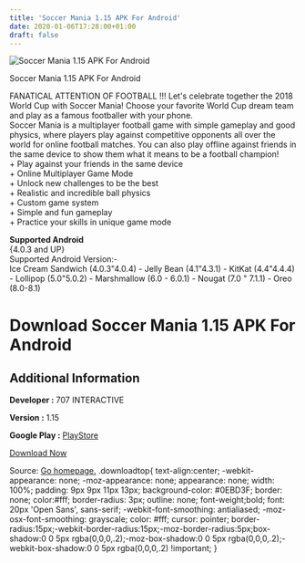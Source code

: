 ```yaml
---
title: 'Soccer Mania 1.15 APK For Android'
date: 2020-01-06T17:28:00+01:00
draft: false
---
```


![Soccer Mania 1.15 APK For Android](https://i1.wp.com/apkhome.net/wp-content/uploads/2018/06/Soccer-Mania-1.15.png "Soccer Mania 1.15 APK For Android")

  

Soccer Mania 1.15 APK For Android

FANATICAL ATTENTION OF FOOTBALL !!! Let's celebrate together the 2018 World Cup with Soccer Mania! Choose your favorite World Cup dream team and play as a famous footballer with your phone.  
Soccer Mania is a multiplayer football game with simple gameplay and good physics, where players play against competitive opponents all over the world for online football matches. You can also play offline against friends in the same device to show them what it means to be a football champion!  
\+ Play against your friends in the same device  
\+ Online Multiplayer Game Mode  
\+ Unlock new challenges to be the best  
\+ Realistic and incredible ball physics  
\+ Custom game system  
\+ Simple and fun gameplay  
\+ Practice your skills in unique game mode

**Supported Android**  
{4.0.3 and UP}  
Supported Android Version:-  
Ice Cream Sandwich (4.0.3"4.0.4) - Jelly Bean (4.1"4.3.1) - KitKat (4.4"4.4.4) - Lollipop (5.0"5.0.2) - Marshmallow (6.0 - 6.0.1) - Nougat (7.0 " 7.1.1) - Oreo (8.0-8.1)

Download Soccer Mania 1.15 APK For Android
==========================================

Additional Information
----------------------

**Developer :** 707 INTERACTIVE

**Version :** 1.15

**Google Play :** [PlayStore](https://play.google.com/store/apps/details?id=soccer.football.match.free.android)

  

[Download Now](https://store4app.co/post/soccer-mania-1-15-apk-for-android_1573672036)

  
Source: [Go homepage.](https://store4app.co/post/soccer-mania-1-15-apk-for-android_1573672036) .downloadtop{ text-align:center; -webkit-appearance: none; -moz-appearance: none; appearance: none; width: 100%; padding: 9px 9px 11px 13px; background-color: #0EBD3F; border: none; color:#fff; border-radius: 3px; outline: none; font-weight;bold; font: 20px 'Open Sans', sans-serif; -webkit-font-smoothing: antialiased; -moz-osx-font-smoothing: grayscale; color: #fff; cursor: pointer; border-radius:15px;-webkit-border-radius:15px;-moz-border-radius:5px;box-shadow:0 0 5px rgba(0,0,0,.2);-moz-box-shadow:0 0 5px rgba(0,0,0,.2);-webkit-box-shadow:0 0 5px rgba(0,0,0,.2) !important; }